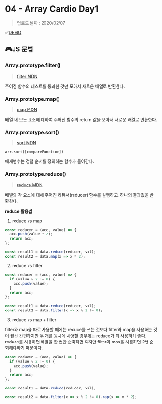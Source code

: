 # 04 - Array Cardio Day1

> 업로드 날짜 : 2020/02/07

✅[DEMO](https://sewonkimm.github.io/JavaScript30/04-ArrayCardioDay1/index.html)

## 🎮JS 문법

### Array.prototype.filter()

> [filter MDN](https://developer.mozilla.org/ko/docs/Web/JavaScript/Reference/Global_Objects/Array/filter)

주어진 함수의 테스트를 통과한 것만 모아서 새로운 배열로 반환한다.

### Array.prototype.map()

> [map MDN](https://developer.mozilla.org/ko/docs/Web/JavaScript/Reference/Global_Objects/Array/map)

배열 내 모든 요소에 대하여 주어진 함수의 return 값을 모아서 새로운 배열로 반환한다.

### Array.prototype.sort()

> [sort MDN](https://developer.mozilla.org/ko/docs/Web/JavaScript/Reference/Global_Objects/Array/sort)

`arr.sort([compareFunction])`

매개변수는 정렬 순서를 정의하는 함수가 들어간다.

### Array.prototype.reduce()

> [reduce MDN](https://developer.mozilla.org/ko/docs/Web/JavaScript/Reference/Global_Objects/Array/Reduce)

배열의 각 요소에 대해 주어진 리듀서(reducer) 함수를 실행하고, 하나의 결과값을 반환한다.

**reduce 활용법**

1. reduce vs map

```javascript
const reducer = (acc, value) => {
  acc.push(value * 2);
  return acc;
};

const result1 = data.reduce(reducer, val);
const result2 = data.map(x => x * 2);
```

2. reduce vs filter

```javascript
const reducer = (acc, value) => {
  if (value % 2 != 0) {
    acc.push(value);
  }
  return acc;
};

const result1 = data.reduce(reducer, val);
const result2 = data.filter(x => x % 2 != 0);
```

3. reduce vs map + filter

filter와 map을 따로 사용할 때에는 reduce를 쓰는 것보다 filter와 map을 사용하는 것이 훨씬 간편하지만 두 개를 동시에 사용할 경우에는 reduce가 더 사용하기 좋다.
reduce를 사용하면 배열을 한 번만 순회하면 되지만 filter와 map을 사용하면 2번 순회해야하기 때문이다.

```javascript
const reducer = (acc, value) => {
  if (value % 2 != 0) {
    acc.push(value);
  }
  return acc;
};

const result1 = data.reduce(reducer, val);

const result2 = data.filter(x => x % 2 != 0).map(x => x * 2);
```
